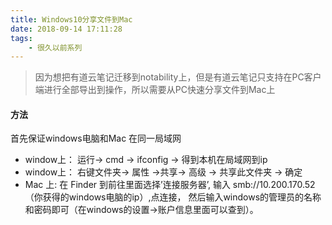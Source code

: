 ```yaml
---
title: Windows10分享文件到Mac
date: 2018-09-14 17:11:28
tags: 
    - 很久以前系列
---
```

> 因为想把有道云笔记迁移到notability上，但是有道云笔记只支持在PC客户端进行全部导出到操作，所以需要从PC快速分享文件到Mac上
#### 方法
首先保证windows电脑和Mac 在同一局域网
- window上： 运行-> cmd -> ifconfig -> 得到本机在局域网到ip
- window上： 右键文件夹-> 属性 ->共享-> 高级 -> 共享此文件夹 -> 确定
- Mac 上: 在 Finder 到前往里面选择’连接服务器’, 输入 smb://10.200.170.52（你获得的windows电脑的ip）,点连接， 然后输入windows的管理员的名称和密码即可（在windows的设置->账户信息里面可以查到）。